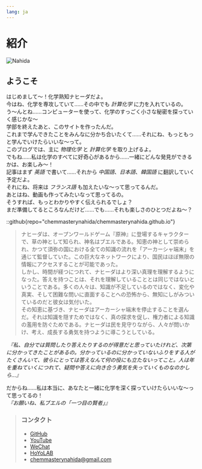 ```yaml
---
lang: ja
---
```

# 紹介

![Nahida](/ja/images/nahida.png)

## ようこそ

はじめまして～！化学熟知ナヒーダだよ。  
今はね、化学を専攻していて……その中でも *計算化学* に力を入れているの。  
う～んとね……コンピューターを使って、化学のすっごく小さな秘密を探っていく感じかな～  
学部を終えたあと、このサイトを作ったんだ。  
これまで学んできたことをみんなに分かち合いたくて……それにね、もっともっと学んでいけたらいいな～って。  
このブログでは、主に *物理化学* と *計算化学* を取り上げるよ。  
でもね……私は化学のすべてに好奇心があるから……一緒にどんな発見ができるかは、お楽しみ～！  
記事はまず *英語* で書いて……それから *中国語*、*日本語*、*韓国語* に翻訳していく予定だよ。  
それにね、将来は *フランス語* も加えたいな～って思ってるんだ。  
あとはね、動画も作ってみたいなって思ってるの。  
そうすれば、もっとわかりやすく伝えられるでしょ？  
まだ準備してるところなんだけど……でも……それも楽しさのひとつだよね～？  

::github{repo="chemmasterynahida/chemmasterynahida.github.io"}

> ナヒーダは、オープンワールドゲーム『原神』に登場するキャラクターで、草の神として知られ、神名はブエルである。知恵の神として崇められ、かつて須弥の国における全ての知識の流れを「アーカーシャ端末」を通じて監督していた。この巨大なネットワークにより、国民はほぼ無限の情報にアクセスすることが可能であった。  
> しかし、時間が経つにつれて、ナヒーダはより深い真理を理解するようになった。答えを持つことは、それを理解していることとは同じではないということである。多くの人々は、知識が不足しているのではなく、変化や真実、そして困難な問いに直面することへの恐怖から、無知にしがみついているのだと彼女は気付いた。  
> その知恵に基づき、ナヒーダはアーカーシャ端末を停止することを選んだ。それは知識を隠すためではなく、真の探求を促し、権力者による知識の濫用を防ぐためである。ナヒーダは民を見守りながら、人々が問いかけ、考え、成長する勇気を持つように導こうとしている。  

*&nbsp;『私、自分では質問したり答えたりするのが得意だと思っていたけれど、次第に分かってきたことがあるの。分かっているのに分かっていないふりをする人がたくさんいて、彼らにとっては答えなんて何の役にも立たないってこと。人は年を重ねていくにつれて、疑問や答えに向き合う勇気を失っていくものなのかしら…』*  

だからね……私は本当に、あなたと一緒に化学を深く探っていけたらいいな～って思ってるの！  
*&nbsp;『お願いね、私ブエルの「一つ目の賢者」』*

> ### コンタクト
>
> - [GitHub](https://github.com/chemmasterynahida/)
> - [YouTube](https://www.youtube.com/@chemmasterynahida)
> - [WeChat](/ja/images/wechat.png)
> - [HoYoLAB](https://www.hoyolab.com/accountCenter/postList?id=425986572)
> - [chemmasterynahida@gmail.com](mailto:chemmasterynahida@gmail.com)
